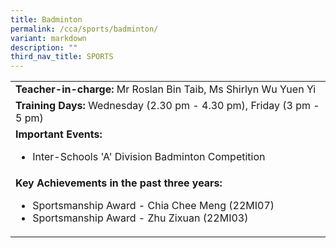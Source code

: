 ```yaml
---
title: Badminton
permalink: /cca/sports/badminton/
variant: markdown
description: ""
third_nav_title: SPORTS
---
```

<table border="0" cellspacing="0" cellpadding="0">
<tbody>
<tr>
<td width="616"><strong>Teacher-in-charge:&nbsp;</strong>Mr Roslan Bin Taib, Ms Shirlyn Wu Yuen Yi</td>
</tr>
<tr>
<td width="616"><strong>Training Days:</strong>&nbsp;Wednesday (2.30 pm - 4.30 pm), Friday (3 pm - 5 pm)</td>
</tr>
<tr>
<td width="616"><strong>Important Events:</strong><br>
<ul>
	<li>Inter-Schools 'A' Division Badminton Competition</li>
</ul>
</td>
</tr>
<tr>
<td width="616"><strong>Key Achievements in the past three years:</strong><br>
<ul>
	<li>Sportsmanship Award - Chia Chee Meng (22MI07)</li>
 <li>Sportsmanship Award - Zhu Zixuan (22MI03)</li>
</ul>
</td>
</tr>
</tbody>
</table>